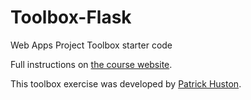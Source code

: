 # Toolbox-Flask

Web Apps Project Toolbox starter code

Full instructions on [the course website](https://sd19spring.github.io/toolboxes/web-apps).

This toolbox exercise was developed by [Patrick Huston](https://github.com/phuston).
